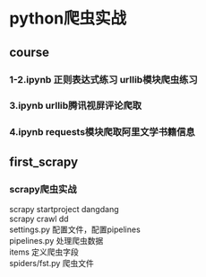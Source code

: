 # python爬虫实战
## course
### 1-2.ipynb 正则表达式练习 urllib模块爬虫练习
### 3.ipynb urllib腾讯视屏评论爬取
### 4.ipynb requests模块爬取阿里文学书籍信息
### 
## first_scrapy
### scrapy爬虫实战
scrapy startproject dangdang  
scrapy crawl dd  
settings.py 配置文件，配置pipelines  
pipelines.py 处理爬虫数据  
items 定义爬虫字段  
spiders/fst.py 爬虫文件  